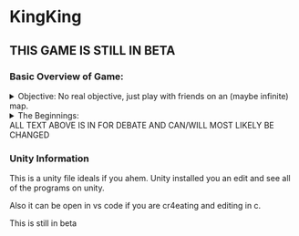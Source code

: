 # KingKing

## THIS GAME IS STILL IN BETA

### Basic Overview of Game:                                                    

<details>
<summary>
Objective: No real objective, just play with friends on an (maybe infinite) map.
</summary>
When you load/spawn into the game, you will be surrounded by “castle walls” (will decide area of walls and the chunk formatting later) with a tiny army of 100 men (ai in the game - the tiny characters like your army we’ll call them meeples - don't need to look good, just a rough pixelated form of a human like this, 웃 for beginning of game.) Players are able to make their own sort of government like democracy or communism. Each government has its own separate color. Communism could have color red and democracy might have color blue. Shades of color (red or blue as of now) will fill in all territory owned by that player lightly. When the player is looking Color is only shown on the mini map and is light, not hard. To the player on screen, you can not see shading. Players can interact with each other by forming treaties and going to war. Background of the game doesn’t have to be anything special. Just a simple texture for grass, forests, and rock looks.
</details>

<details>
<summary>
The Beginnings:
</summary>
I have some ideas for the geographical objects on the map, like rivers, mountains, and heat/cold. When beginning in your world you spawn on a random point in the map far away from anybody's kingdom. You could wander around but the minimap (I assume there will be one) is shrouded in mist. Similarly to Kingdoms and castles, there would be fertility and resource outcrops. To start your kingdom you would plant down a flag and claim the land. (The map would probably be split into squares or hexagons) Next, you build your keep. Wherever your keep is that is your capital. After building up your first city you could send out scouts that cost people, food, and materials and they would explore a section of the mist around you. The farther away from a city you send them to explore the more resources it costs. People could die on these trips and they would take time to complete. It is also much more expensive to send scouts over mountains and rivers. You can only make settlements a certain distance away from other cities and must be on scouted and claimed land. Scouting and claiming are different things. To make a settlement you would click a button on the screen select an area that follows the rules above and then a UI will show up stating what resources this would take. The farther away it is and the geography around it would change this. Also if you have a big enough city suburbs will spawn around it and grow on their own. Also, I think you shouldn't build every house and shop but like city skylines zone the area in your city and place more important buildings. When you have an army they will consume food and charge money for upkeep. When moving them over distances they will also waste resources. If you order them to march through a river or mountain they will consume much more and there is a chance of people dying. Also in wartime to encourage big battles instead of many little ones, only you (or maybe player generals?) can move units and you have a small range. (Because radios don't exist.) You can also seige a city where you stop anything from going in or out of the walls. People coming into your kingdom will be intermittent this means that you might get a large migration or just a few wanderers. If you know of another kingdom and you have more wealth or better living style people might immigrate from theirs to yours. Also if you run out of food or have very low happiness you won't just lose. You will lose population en mass and sometimes peasant units will form and attack your buildings.
</details>
ALL TEXT ABOVE IS IN FOR DEBATE AND CAN/WILL MOST LIKELY BE CHANGED


### Unity Information
This is a unity file ideals if you ahem. Unity installed you an edit and see all of the programs on unity.

Also it can be open in vs code if you are cr4eating and editing in c.

This is still in beta